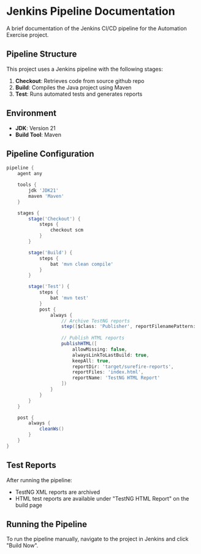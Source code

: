 # Jenkins Pipeline Documentation

A brief documentation of the Jenkins CI/CD pipeline for the Automation Exercise project.

## Pipeline Structure

This project uses a Jenkins pipeline with the following stages:

1. **Checkout**: Retrieves code from source github repo
2. **Build**: Compiles the Java project using Maven
3. **Test**: Runs automated tests and generates reports

## Environment

- **JDK**: Version 21
- **Build Tool**: Maven

## Pipeline Configuration

```groovy
pipeline {
    agent any

    tools {
        jdk 'JDK21'
        maven 'Maven'
    }

    stages {
        stage('Checkout') {
            steps {
                checkout scm
            }
        }

        stage('Build') {
            steps {
                bat 'mvn clean compile'
            }
        }

        stage('Test') {
            steps {
                bat 'mvn test'
            }
            post {
                always {
                    // Archive TestNG reports
                    step([$class: 'Publisher', reportFilenamePattern: '**/testng-results.xml'])
                    
                    // Publish HTML reports
                    publishHTML([
                        allowMissing: false,
                        alwaysLinkToLastBuild: true,
                        keepAll: true,
                        reportDir: 'target/surefire-reports',
                        reportFiles: 'index.html',
                        reportName: 'TestNG HTML Report'
                    ])
                }
            }
        }
    }

    post {
        always {
            cleanWs()
        }
    }
}
```

## Test Reports

After running the pipeline:
- TestNG XML reports are archived
- HTML test reports are available under "TestNG HTML Report" on the build page

## Running the Pipeline

To run the pipeline manually, navigate to the project in Jenkins and click "Build Now".